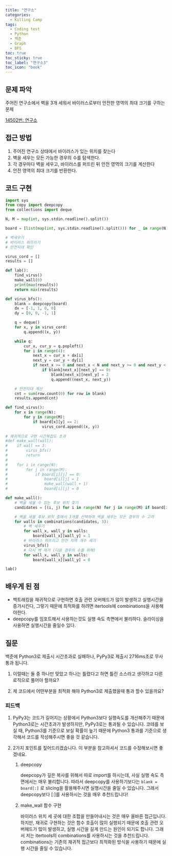 ```yaml
---
title: "연구소"
categories:
  - Killing Camp
tags:
  - Coding test
  - Python
  - 백준
  - Graph
  - BFS
toc: true
toc_sticky: true
toc_label: "연구소3"
toc_icon: "book"
---
```

## 문제 파악
주어진 연구소에서 벽을 3개 세워서 바이러스로부터 안전한 영역의 최대 크기를 구하는 문제

[14502번: 연구소](https://www.acmicpc.net/problem/14502)

## 접근 방법
1. 주어진 연구소 상태에서 바이러스가 있는 위치를 찾는다
2. 벽을 세우는 모든 가능한 경우의 수를 탐색한다.
3. 각 경우마다 벽을 세우고, 바이러스를 퍼뜨린 뒤 안전 영역의 크기를 계산한다
4. 안전 영역의 최대 크기를 반환한다.

## 코드 구현

```python
import sys
from copy import deepcopy
from collections import deque

N, M = map(int, sys.stdin.readline().split())

board = [list(map(int, sys.stdin.readline().split())) for _ in range(N)]

# 벽세우기
# 바이러스 퍼뜨리기
# 안전지대 확인

virus_cord = []
results = []

def lab():
    find_virus()
    make_wall(0)
    print(max(results))
    return max(results)

def virus_bfs():
    blank = deepcopy(board)
    dx = [-1, 1, 0, 0]
    dy = [0, 0, -1, 1]

    q = deque()
    for x, y in virus_cord:
        q.append((x, y))

    while q:
        cur_x, cur_y = q.popleft()
        for i in range(4):
            next_x = cur_x + dx[i]
            next_y = cur_y + dy[i]
            if next_x >= 0 and next_x < N and next_y >= 0 and next_y < M:
                if blank[next_x][next_y] == 0:
                    blank[next_x][next_y] = 2
                    q.append((next_x, next_y))

    # 안전지대 계산
    cnt = sum(row.count(0) for row in blank)
    results.append(cnt)

def find_virus():
    for x in range(N):
        for y in range(M):
            if board[x][y] == 2:
                virus_cord.append((x, y))
                
# 재귀적으로 구현 시간복잡도 초과
#def make_wall(wall):
#    if wall == 3:
#        virus_bfs()
#        return
#
#    for i in range(N):
#        for j in range(M):
#            if board[i][j] == 0:
#                board[i][j] = 1
#                make_wall(wall + 1)
#                board[i][j] = 0

def make_wall():
    # 벽을 세울 수 있는 후보 위치 찾기
    candidates = [(i, j) for i in range(N) for j in range(M) if board[i][j] == 0]

    # 벽을 세울 후보 위치 중에서 3개를 선택하여 벽을 세우는 모든 경우의 수 고려
    for walls in combinations(candidates, 3):
        # 벽 세우기
        for wall_x, wall_y in walls:
            board[wall_x][wall_y] = 1
        # 바이러스 퍼뜨리고 안전 지역 개수 세기
        virus_bfs()
        # 다시 벽 제거 (다음 경우의 수를 위해)
        for wall_x, wall_y in walls:
            board[wall_x][wall_y] = 0

lab()

```

## 배우게 된 점

- 백트래킹을 재귀적으로 구현하면 호출 관련 오버헤드가 많이 발생하고 실행시간을 증가시킨다, 그렇기 때문에 최적화를 하려면 itertools에 combinations을 사용해야한다.
- deepcopy를 임포트해서 사용하는것도 실행 속도 측면에서 불리하다. 슬라이싱을 사용하면 실행시간을 줄일수 있다.

## 질문

백준에 Python3로 제출시 시간초과로 실패하나, PyPy3로 제출시 2716ms초로 무사통과 됩니다. 

1. 이럴때는 둘 중 하나만 맞았고 하나는 틀렸다고 하면 틀린 소스라고 생각하고 다른 로직으로 풀어야 할까요?

2. 제 코드에서 어떤부분을 최적화 해야 Python3로 제출했을때 통과 할수 있을까요?

### 피드백

1. PyPy3는 코드가 길어지는 상황에서 Python3보다 실행속도를 개선해주기 때문에 Python3로는 시간초과가 발생하지만, PyPy3로는 통과될 수 있습니다. 코테를 보실 때, Python3를 기준으로 보실 확률이 높기 때문에 Python3 통과를 기준으로 생각해서 코드를 작성해주시면 좋을 것 같습니다.

2. 2가지 포인트를 짚어드리겠습니다. 이 부분을 참고하셔서 코드를 수정해보시면 좋겠네요.
    1. deepcopy
        
        deepcopy가 깊은 복사를 위해서 따로 import를 하시는데, 사실 실행 속도 측면에서는 매우 불리합니다. 따라서 deepcopy를 사용하기보다는 `blank = board[:]` 로 slicing을 활용해주시면 실행시간을 줄일 수 있습니다. 그래서 deepcopy보다 [:]를 사용하시는 것을 매우 추천드립니다!
        
    2. make_wall 함수 구현
        
        바이러스 위치 세 곳에 대한 조합을 만들어내시는 것은 매우 올바른 접근입니다. 하지만, 재귀로 구현하는 것은 함수 호출이 많이 실행되기 때문에 호출 관련 오버헤드가 많이 발생하고, 실행 시간을 길게 만드는 원인이 되기도 합니다. 그래서 저는 itertools의 combinations를 사용하시는 것을 추천드립니다. combinations는 기존의 재귀적 접근보다 최적화된 방식을 사용하기 때문에 실행 시간을 줄일 수 있습니다.
